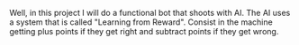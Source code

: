 Well, in this project I will do a functional bot that shoots with AI. The AI uses a system that is called "Learning from Reward". Consist in the machine getting plus points if they get right and subtract points if they get wrong.
